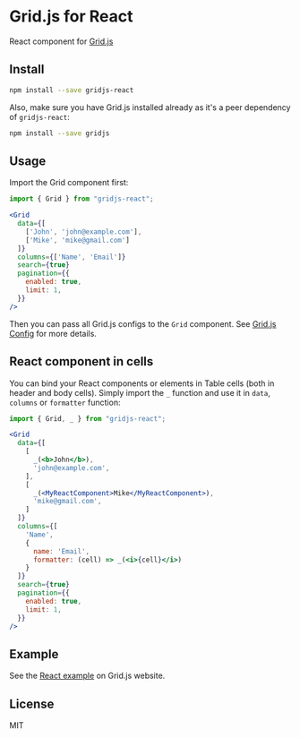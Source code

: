 # Grid.js for React

React component for [Grid.js](https://gridjs.io/)

## Install

```bash
npm install --save gridjs-react
```

Also, make sure you have Grid.js installed already as it's a peer dependency of `gridjs-react`:

```bash
npm install --save gridjs
```

## Usage

Import the Grid component first:

```js
import { Grid } from "gridjs-react";
```

```jsx
<Grid
  data={[
    ['John', 'john@example.com'],
    ['Mike', 'mike@gmail.com']
  ]}
  columns={['Name', 'Email']}
  search={true}
  pagination={{
    enabled: true,
    limit: 1,
  }}
/>
```

Then you can pass all Grid.js configs to the `Grid` component. See [Grid.js Config](https://gridjs.io/docs/config) for more details.

## React component in cells

You can bind your React components or elements in Table cells (both in header and body cells). 
Simply import the `_` function and use it in `data`, `columns` or `formatter` function:

```js
import { Grid, _ } from "gridjs-react";
```

```jsx
<Grid
  data={[
    [
      _(<b>John</b>),
      'john@example.com',
    ],
    [
      _(<MyReactComponent>Mike</MyReactComponent>),
      'mike@gmail.com',
    ]
  ]}
  columns={[
    'Name', 
    {
      name: 'Email',
      formatter: (cell) => _(<i>{cell}</i>)
    }
  ]}
  search={true}
  pagination={{
    enabled: true,
    limit: 1,
  }}
/>
```

## Example

See the [React example](https://gridjs.io/docs/integrations/react) on Grid.js website.

## License

MIT
